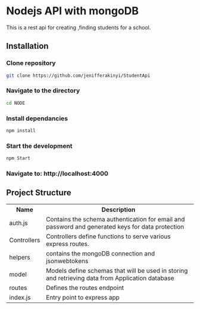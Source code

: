 # Nodejs API with mongoDB
This is a rest api  for creating ,finding students  for a school.
## Installation 
### Clone repository
```sh
git clone https://github.com/jenifferakinyi/StudentApi
```
### Navigate to the directory

```sh
cd NODE
```
### Install dependancies

```sh
npm install
```
### Start the development
```sh
npm Start
```
### Navigate to: http://localhost:4000

## Project Structure</h1>
<table>
<tr>
<th>Name</th>
<th>Description</th>
</tr>
<tr>
<td>auth.js</td>
<td>Contains the schema authentication for email and password and generated keys for data protection</td>
</tr>
<tr>
<td>Controllers</td>
<td>Controllers define functions to serve various express routes.</td>
</tr>
<tr>
<td>helpers</td>
<td>contains the mongoDB connection and jsonwebtokens</td>
</tr>
<tr>
<td>model</td>
<td>Models define schemas that will be used in storing and retrieving data from Application database</td>
</tr>
<tr>
<td>routes</td>
<td>Defines the routes endpoint</td>
</tr>
<tr>
<td>index.js</td>
<td>Entry point to express app</td>
</tr>
</table>
